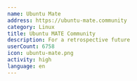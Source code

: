 ```yaml
---
name: Ubuntu Mate
address: https://ubuntu-mate.community
category: Linux
title: Ubuntu MATE Community
description: For a retrospective future
userCount: 6758
icon: ubuntu-mate.png
activity: high
language: en
---
```

